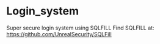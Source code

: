 # Login_system
Super secure login system using SQLFILL
Find SQLFILL at: https://github.com/UnrealSecurity/SQLFill
